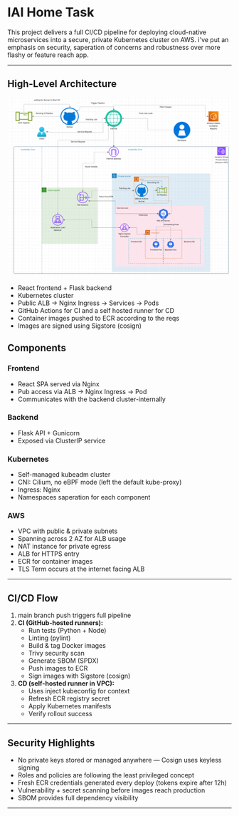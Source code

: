 

# IAI Home Task

This project delivers a full CI/CD pipeline for deploying cloud-native microservices into a secure, private Kubernetes cluster on AWS. i've put an emphasis on security, saperation of concerns and robustness over more flashy or feature reach app.

---

##  High-Level Architecture


<p align="center">
  <img src="./image.png" width="900" />
</p>


- React frontend + Flask backend
- Kubernetes cluster 
- Public ALB → Nginx Ingress → Services → Pods
- GitHub Actions for CI and a self hosted runner for CD
- Container images pushed to ECR according to the reqs
- Images are signed using Sigstore (cosign)


## Components

### **Frontend**
- React SPA served via Nginx 
- Pub access via ALB -> Nginx Ingress -> Pod
- Communicates with the backend cluster-internally

### **Backend**
- Flask API + Gunicorn
- Exposed via ClusterIP service

### **Kubernetes**
- Self-managed kubeadm cluster 
- CNI: Cilium, no eBPF mode (left the default kube-proxy)
- Ingress: Nginx   
- Namespaces saperation for each component

### **AWS**
- VPC with public & private subnets
- Spanning across 2 AZ for ALB usage 
- NAT instance for private egress
- ALB for HTTPS entry
- ECR for container images
- TLS Term occurs at the internet facing ALB

---

##  CI/CD Flow

1. main branch push triggers full pipeline
2. **CI (GitHub-hosted runners):**
   - Run tests (Python + Node)
   - Linting (pylint)
   - Build & tag Docker images
   - Trivy security scan
   - Generate SBOM (SPDX)
   - Push images to ECR
   - Sign images with Sigstore (cosign)
3. **CD (self-hosted runner in VPC):**
   - Uses inject kubeconfig for context
   - Refresh ECR registry secret 
   - Apply Kubernetes manifests
   - Verify rollout success


---

##  Security Highlights

- No private keys stored or managed anywhere — Cosign uses keyless signing
- Roles and policies are following the least privileged concept
- Fresh ECR credentials generated every deploy (tokens expire after 12h)
- Vulnerability + secret scanning before images reach production
- SBOM provides full dependency visibility

---



